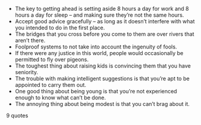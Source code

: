  - The key to getting ahead is setting aside 8 hours a day for work and 8 hours a day for sleep – and making sure they’re not the same hours.
 - Accept good advice gracefully – as long as it doesn’t interfere with what you intended to do in the first place.
 - The bridges that you cross before you come to them are over rivers that aren’t there.
 - Foolproof systems to not take into account the ingenuity of fools.
 - If there were any justice in this world, people would occasionally be permitted to fly over pigeons.
 - The toughest thing about raising kids is convincing them that you have seniority.
 - The trouble with making intelligent suggestions is that you’re apt to be appointed to carry them out.
 - One good thing about being young is that you’re not experienced enough to know what can’t be done.
 - The annoying thing about being modest is that you can’t brag about it.

9 quotes